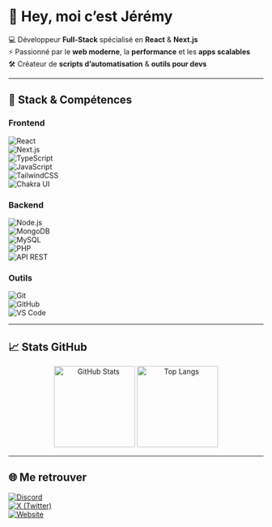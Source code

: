 # 👋 Hey, moi c’est Jérémy  

💻 Développeur **Full-Stack** spécialisé en **React** & **Next.js**  
⚡ Passionné par le **web moderne**, la **performance** et les **apps scalables**  
🛠 Créateur de **scripts d’automatisation** & **outils pour devs**  

---

## 🚀 Stack & Compétences  

### Frontend
![React](https://img.shields.io/badge/React-20232A?style=for-the-badge&logo=react&logoColor=61DAFB)  
![Next.js](https://img.shields.io/badge/Next.js-000000?style=for-the-badge&logo=nextdotjs&logoColor=white)  
![TypeScript](https://img.shields.io/badge/TypeScript-3178C6?style=for-the-badge&logo=typescript&logoColor=white)  
![JavaScript](https://img.shields.io/badge/JavaScript-F7DF1E?style=for-the-badge&logo=javascript&logoColor=black)  
![TailwindCSS](https://img.shields.io/badge/Tailwind_CSS-06B6D4?style=for-the-badge&logo=tailwindcss&logoColor=white)  
![Chakra UI](https://img.shields.io/badge/Chakra_UI-319795?style=for-the-badge&logo=chakraui&logoColor=white)  

### Backend
![Node.js](https://img.shields.io/badge/Node.js-339933?style=for-the-badge&logo=node.js&logoColor=white)  
![MongoDB](https://img.shields.io/badge/MongoDB-47A248?style=for-the-badge&logo=mongodb&logoColor=white)  
![MySQL](https://img.shields.io/badge/MySQL-4479A1?style=for-the-badge&logo=mysql&logoColor=white)  
![PHP](https://img.shields.io/badge/PHP-777BB4?style=for-the-badge&logo=php&logoColor=white)  
![API REST](https://img.shields.io/badge/API_REST-000000?style=for-the-badge&logo=swagger&logoColor=85EA2D)  

### Outils
![Git](https://img.shields.io/badge/Git-F05032?style=for-the-badge&logo=git&logoColor=white)  
![GitHub](https://img.shields.io/badge/GitHub-181717?style=for-the-badge&logo=github&logoColor=white)  
![VS Code](https://img.shields.io/badge/VSCode-007ACC?style=for-the-badge&logo=visualstudiocode&logoColor=white)  

---

## 📈 Stats GitHub  

<p align="center">
  <img src="https://github-readme-stats.vercel.app/api?username=jeremyzn&show_icons=true&theme=radical" alt="GitHub Stats" height="160"/>
  <img src="https://github-readme-stats.vercel.app/api/top-langs/?username=jeremyzn&layout=compact&theme=radical" alt="Top Langs" height="160"/>
</p>

---

## 🌐 Me retrouver  

[![Discord](https://img.shields.io/badge/Discord-5865F2?style=for-the-badge&logo=discord&logoColor=white)](https://discord.gg/pTPrKpTrUM)  
[![X (Twitter)](https://img.shields.io/badge/Twitter-000000?style=for-the-badge&logo=x&logoColor=white)](https://x.com/zenox.dsc)  
[![Website](https://img.shields.io/badge/Portfolio-000000?style=for-the-badge&logo=google-chrome&logoColor=white)](https://jzon.fr)  
